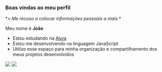 ### Boas vindas ao meu perfil
**> Me recuso a colocar informações pessoais a mais* *

Meu nome é **João**

- Estou estudando na [Alura](https://www.alura.com.br)
- Estou me desenvolvendo na linguagem JavaScript
- Utilizo esse espaço para minha organização e compartilhamento dos meus projetos desenvolvidos

![](https://img.shields.io/badge/JavaScript-323330?style=for-the-badge&logo=javascript&logoColor=F7DF1E)  [![](https://img.shields.io/badge/Instagram-E4405F?style=for-the-badge&logo=instagram&logoColor=white)](https://www.instagram.com/aluraonline/)

